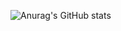 ![Anurag's GitHub stats](https://github-readme-stats.vercel.app/api?username=paxxous&hide=contribs,prs)
